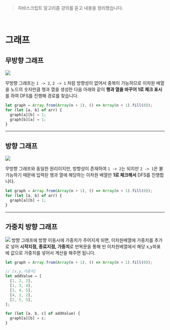 > 자바스크립트 알고리즘 강의를 듣고 내용을 정리했습니다.

<br/>

# 그래프

## 무방향 그래프

![](https://velog.velcdn.com/images/rhfovk/post/73ddd1ee-7f65-446d-932b-9b617697895e/image.png)

무방향 그래프는 `1 -> 2`, `2 -> 1` 처럼 방향성이 없어서 중복이 가능하므로 이차원 배열을 노드의 숫자만큼 행과 열을 생성한 다음 아래와 같이 **행과 열을 바꾸어 1로 체크 표시**를 하여 DFS를 진행해 경로를 찾습니다.

```js
let graph = Array.from(Array(n + 1), () => Array(n + 1).fill(0));
for (let [a, b] of arr) {
  graph[a][b] = 1;
  graph[b][a] = 1;
}
```

---

## 방향 그래프

![](https://velog.velcdn.com/images/rhfovk/post/c9f89bb4-99a9-4a27-bf35-222181ed1cad/image.png)

무방향 그래프와 동일한 원리이지만, 방향성이 존재하여 `1 -> 2`는 되지만 `2 -> 1`은 불가능하기 때문에 입력된 행과 열에 해당하는 이차원 배열만 **1로 체크해서** DFS를 진행합니다.

```js
let graph = Array.from(Array(n + 1), () => Array(n + 1).fill(0));
for (let [a, b] of arr) {
  graph[a][b] = 1;
}
```

---

## 가중치 방향 그래프

![](https://velog.velcdn.com/images/rhfovk/post/1010693b-1e64-45f4-9469-040393d3a37b/image.png)
방향 그래프에 방향 이동시에 가중치가 주어지게 되면, 이차원배열에 가중치를 추가로 넣어 **시작지점, 종료지점, 가중치**로 반복문을 통해 빈 이차원배열에서 해당 x,y좌표에 값으로 가중치를 넣어서 계산을 해주면 됩니다.

```js
let graph = Array.from(Array(n + 1), () => Array(n + 1).fill(0));

// [x,y,가중치]
let addValue = [
  [1, 2, 2],
  [1, 3, 4],
  [3, 4, 5],
  [4, 2, 2],
  [2, 5, 5],
];

for (let [a, b, c] of addValue) {
  graph[a][b] = c;
}
```
